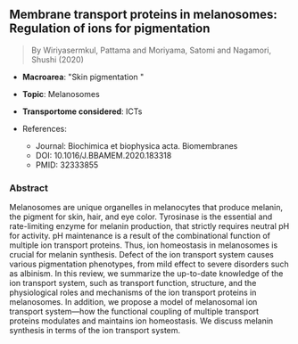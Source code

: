 ## Membrane transport proteins in melanosomes: Regulation of ions for pigmentation

> By Wiriyasermkul, Pattama and Moriyama, Satomi and Nagamori, Shushi (2020)

- **Macroarea**: "Skin pigmentation "
- **Topic**: Melanosomes
- **Transportome considered**: ICTs

- References:
  - Journal: Biochimica et biophysica acta. Biomembranes
  - DOI: 10.1016/J.BBAMEM.2020.183318
  - PMID: 32333855

### Abstract

Melanosomes are unique organelles in melanocytes that produce melanin, the pigment for skin, hair, and eye color. Tyrosinase is the essential and rate-limiting enzyme for melanin production, that strictly requires neutral pH for activity. pH maintenance is a result of the combinational function of multiple ion transport proteins. Thus, ion homeostasis in melanosomes is crucial for melanin synthesis. Defect of the ion transport system causes various pigmentation phenotypes, from mild effect to severe disorders such as albinism. In this review, we summarize the up-to-date knowledge of the ion transport system, such as transport function, structure, and the physiological roles and mechanisms of the ion transport proteins in melanosomes. In addition, we propose a model of melanosomal ion transport system—how the functional coupling of multiple transport proteins modulates and maintains ion homeostasis. We discuss melanin synthesis in terms of the ion transport system.
